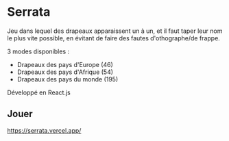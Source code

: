 # Serrata

Jeu dans lequel des drapeaux apparaissent un à un, et il faut taper leur nom le plus vite possible, en évitant de faire des fautes d'othographe/de frappe.

3 modes disponibles :
- Drapeaux des pays d'Europe (46)
- Drapeaux des pays d'Afrique (54)
- Drapeaux des pays du monde (195)

Développé en React.js

## Jouer

https://serrata.vercel.app/
